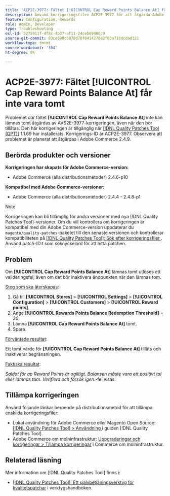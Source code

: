 ```yaml
---
title: 'ACP2E-3977: Fältet [!UICONTROL Cap Reward Points Balance At] får inte vara tomt'
description: Använd korrigeringsfilen ACP2E-3977 för att åtgärda Adobe Commerce-problemet där fältet **[!UICONTROL Cap Reward Points Balance At]** inte kunde lämnas tomt när fältet **[!UICONTROL Rewards Points Balance Redemption Threshold]** angavs, vilket orsakade ett valideringsfel.
feature: Configuration, Rewards
role: Admin, Developer
type: Troubleshooting
exl-id: 5275911f-4f8c-4b37-af11-24ceb69406c9
source-git-commit: 83ce590c5078d70f0414276e2f03a71bdcdad321
workflow-type: tm+mt
source-wordcount: '304'
ht-degree: 0%

---
```


# ACP2E-3977: Fältet **[!UICONTROL Cap Reward Points Balance At]** får inte vara tomt

Problemet där fältet **[!UICONTROL Cap Reward Points Balance At]** inte kan lämnas tomt åtgärdas av AVS2E-3977-korrigeringen, även när den bör tillåtas. Den här korrigeringen är tillgänglig när [[!DNL Quality Patches Tool (QPT)]](/help/tools/quality-patches-tool/quality-patches-tool-to-self-serve-quality-patches.md) 1.1.69 har installerats. Korrigerings-ID är ACP2E-3977. Observera att problemet är planerat att åtgärdas i Adobe Commerce 2.4.9.

## Berörda produkter och versioner

**Korrigeringen har skapats för Adobe Commerce-version:**

* Adobe Commerce (alla distributionsmetoder) 2.4.6-p10

**Kompatibel med Adobe Commerce-versioner:**

* Adobe Commerce (alla distributionsmetoder) 2.4.4 - 2.4.8-p1

>[!NOTE]
>
>Korrigeringen kan bli tillämplig för andra versioner med nya [!DNL Quality Patches Tool]-versioner. Om du vill kontrollera om korrigeringen är kompatibel med din Adobe Commerce-version uppdaterar du `magento/quality-patches`-paketet till den senaste versionen och kontrollerar kompatibiliteten på [[!DNL Quality Patches Tool]: Sök efter korrigeringsfiler ](https://experienceleague.adobe.com/tools/commerce-quality-patches/index.html?lang=sv-SE). Använd patch-ID:t som söknyckelord för att hitta patchen.

## Problem

Om **[!UICONTROL Cap Reward Points Balance At]** lämnas tomt utlöses ett valideringsfel, även om det bör inaktivera ändpunkten när den lämnas tom.

<u>Steg som ska återskapas</u>:

1. Gå till **[!UICONTROL Stores]** > **[!UICONTROL Settings]** > **[!UICONTROL Configuration]** > **[!UICONTROL Customers]** > **[!UICONTROL Reward points]**.
1. Ange **[!UICONTROL Rewards Points Balance Redemption Threshold]** = *30*.
1. Lämna **[!UICONTROL Cap Reward Points Balance At]** tomt.
1. Spara.

<u>Förväntade resultat</u>:

Ett tomt värde för **[!UICONTROL Cap Reward Points Balance At]** tillåts och inaktiverar begränsningen.

<u>Faktiska resultat</u>:

*Saldot för ap Reward Points är ogiltigt. Balansen måste vara ett positivt tal eller lämnas tom. Verifiera och försök igen.*-fel visas.

## Tillämpa korrigeringen

Använd följande länkar beroende på distributionsmetod för att tillämpa enskilda korrigeringsfiler:

* Lokal användning för Adobe Commerce eller Magento Open Source: [[!DNL Quality Patches Tool] > Användning ](/help/tools/quality-patches-tool/usage.md) i guiden [!DNL Quality Patches Tool].
* Adobe Commerce om molninfrastruktur: [Uppgraderingar och korrigeringar > Tillämpa korrigeringar](https://experienceleague.adobe.com/docs/commerce-cloud-service/user-guide/develop/upgrade/apply-patches.html?lang=sv-SE) i Commerce om molninfrastruktur.

## Relaterad läsning

Mer information om [!DNL Quality Patches Tool] finns i:

* [[!DNL Quality Patches Tool]: Ett självbetjäningsverktyg för kvalitetspatchar](/help/tools/quality-patches-tool/quality-patches-tool-to-self-serve-quality-patches.md) i verktygshandboken.
